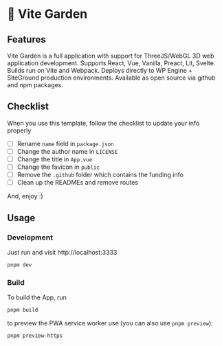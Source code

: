 # 🌱 Vite Garden

## Features

Vite Garden is a full application with support for ThreeJS/WebGL 3D web application development. Supports React, Vue, Vanilla, Preact, Lit, Svelte. Builds run on Vite and Webpack. Deploys directly to WP Engine + SiteGround production environments. Available as open source via github and npm packages.

## Checklist

When you use this template, follow the checklist to update your info properly

- [ ] Rename `name` field in `package.json`
- [ ] Change the author name in `LICENSE`
- [ ] Change the title in `App.vue`
- [ ] Change the favicon in `public`
- [ ] Remove the `.github` folder which contains the funding info
- [ ] Clean up the READMEs and remove routes

And, enjoy :)

## Usage

### Development

Just run and visit http://localhost:3333

```bash
pnpm dev
```

### Build

To build the App, run

```bash
pnpm build
```

to preview the PWA service worker use (you can also use `pnpm preview`):

```bash
pnpm preview-https
```
